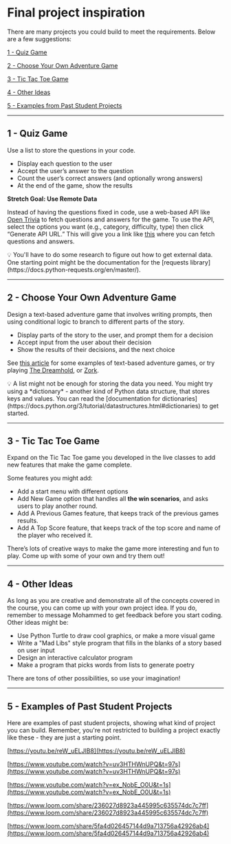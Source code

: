 # Final project inspiration

There are many projects you could build to meet the requirements. Below are a few suggestions:

[1 - Quiz Game](/future-proof-with-python-april-2022/final-project-instructions/final-project-inspiration.md)

[2 - Choose Your Own Adventure Game](/future-proof-with-python-april-2022/final-project-instructions/final-project-inspiration.md)

[3 - Tic Tac Toe Game](/future-proof-with-python-april-2022/final-project-instructions/final-project-inspiration.md)

[4 - Other Ideas](/future-proof-with-python-april-2022/final-project-instructions/final-project-inspiration.md)

[5 - Examples from Past Student Projects](/future-proof-with-python-april-2022/final-project-instructions/final-project-inspiration.md)

---

## 1 - Quiz Game

Use a list to store the questions in your code.

- Display each question to the user
- Accept the user’s answer to the question
- Count the user’s correct answers (and optionally wrong answers)
- At the end of the game, show the results

**Stretch Goal: Use Remote Data** 

Instead of having the questions fixed in code, use a web-based API like [Open Trivia](https://opentdb.com/api_config.php) to fetch questions and answers for the game. To use the API, select the options you want (e.g., category, difficulty, type) then click “Generate API URL.” This will give you a link like [this](https://opentdb.com/api.php?amount=10&category=18&difficulty=medium&type=multiple) where you can fetch questions and answers.  

<aside>
💡 You'll have to do some research to figure out how to get external data. One starting point might be the documentation for the [requests library](https://docs.python-requests.org/en/master/).

</aside>

---

## 2 - Choose Your Own Adventure Game

Design a text-based adventure game that involves writing prompts, then using conditional logic to branch to different parts of the story. 

- Display parts of the story to the user, and prompt them for a decision
- Accept input from the user about their decision
- Show the results of their decisions, and the next choice

See [this article](https://www.makeuseof.com/tag/5-great-text-games-play-online/) for some examples of text-based adventure games, or try playing [The Dreamhold](https://eblong.com/zarf/zweb/dreamhold/), or [Zork](http://textadventures.co.uk/games/play/5zyoqrsugeopel3ffhz_vq).

<aside>
💡 A list might not be enough for storing the data you need. You might try using a *dictionary* - another kind of Python data structure, that stores keys and values. You can read the [documentation for dictionaries](https://docs.python.org/3/tutorial/datastructures.html#dictionaries) to get started.

</aside>

---

## 3 - Tic Tac Toe Game

Expand on the Tic Tac Toe game you developed in the live classes to add new features that make the game complete.

Some features you might add:

- Add a start menu with different options
- Add New Game option that handles all **the win scenarios**, and asks users to play another round.
- Add A Previous Games feature, that keeps track of the previous games results.
- Add A Top Score feature, that keeps track of the top score and name of the player who received it.

There’s lots of creative ways to make the game more interesting and fun to play. Come up with some of your own and try them out!

---

## 4 - Other Ideas

As long as you are creative and demonstrate all of the concepts covered in the course, you can come up with your own project idea. If you do, remember to message Mohammed to get feedback before you start coding. Other ideas might be:

- Use Python Turtle to draw cool graphics, or make a more visual game
- Write a "Mad Libs" style program that fills in the blanks of a story based on user input
- Design an interactive calculator program
- Make a program that picks words from lists to generate poetry

There are tons of other possibilities, so use your imagination!

---

## 5 - Examples of Past Student Projects

Here are examples of past student projects, showing what kind of project you can build. Remember, you're not restricted to building a project exactly like these - they are just a starting point.

[https://youtu.be/reW_uELJlB8](https://youtu.be/reW_uELJlB8)

[https://www.youtube.com/watch?v=uv3HTHWnUPQ&t=97s](https://www.youtube.com/watch?v=uv3HTHWnUPQ&t=97s)

[https://www.youtube.com/watch?v=ex_NobE_O0U&t=1s](https://www.youtube.com/watch?v=ex_NobE_O0U&t=1s)

[https://www.loom.com/share/236027d8923a445995c635574dc7c7ff](https://www.loom.com/share/236027d8923a445995c635574dc7c7ff)

[https://www.loom.com/share/5fa4d026457144d9a713756a42926ab4](https://www.loom.com/share/5fa4d026457144d9a713756a42926ab4)
